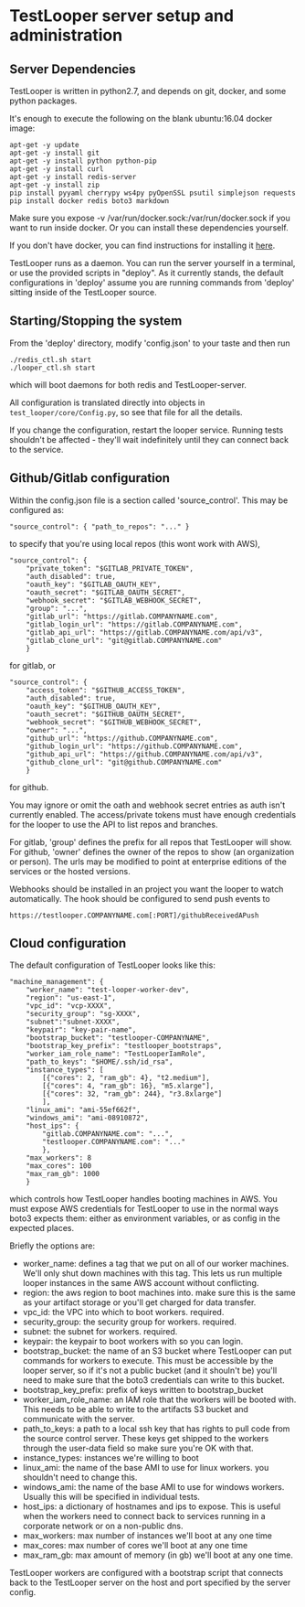 # TestLooper server setup and administration

## Server Dependencies

TestLooper is written in python2.7, and depends on git, docker, and some
python packages.

It's enough to execute the following on the blank ubuntu:16.04 docker image:

    apt-get -y update
    apt-get -y install git
    apt-get -y install python python-pip
    apt-get -y install curl
    apt-get -y install redis-server
    apt-get -y install zip
    pip install pyyaml cherrypy ws4py pyOpenSSL psutil simplejson requests
    pip install docker redis boto3 markdown

Make sure you expose -v /var/run/docker.sock:/var/run/docker.sock if you want to run
inside docker. Or you can install these dependencies yourself.

If you don't have docker, you can find instructions for installing it 
[here](https://docs.docker.com/install/linux/docker-ce/ubuntu/#set-up-the-repository).

TestLooper runs as a daemon. You can run the server yourself in a terminal, or use
the provided scripts in "deploy". As it currently stands, the default configurations
in 'deploy' assume you are running commands from 'deploy' sitting inside of the
TestLooper source. 

## Starting/Stopping the system

From the 'deploy' directory, modify 'config.json' to your taste and then run

    ./redis_ctl.sh start
    ./looper_ctl.sh start

which will boot daemons for both redis and TestLooper-server.

All configuration is translated directly into objects in `test_looper/core/Config.py`,
so see that file for all the details. 

If you change the configuration, restart the looper service. Running tests
shouldn't be affected - they'll wait indefinitely until they can connect back to 
the service.

## Github/Gitlab configuration

Within the config.json file is a section called 'source_control'. This
may be configured as:

    "source_control": { "path_to_repos": "..." }

to specify that you're using local repos (this wont work with AWS),

    "source_control": {
        "private_token": "$GITLAB_PRIVATE_TOKEN",
        "auth_disabled": true,
        "oauth_key": "$GITLAB_OAUTH_KEY",
        "oauth_secret": "$GITLAB_OAUTH_SECRET",
        "webhook_secret": "$GITLAB_WEBHOOK_SECRET",
        "group": "...",
        "gitlab_url": "https://gitlab.COMPANYNAME.com",
        "gitlab_login_url": "https://gitlab.COMPANYNAME.com",
        "gitlab_api_url": "https://gitlab.COMPANYNAME.com/api/v3",
        "gitlab_clone_url": "git@gitlab.COMPANYNAME.com"
        }

for gitlab, or 

    "source_control": {
        "access_token": "$GITHUB_ACCESS_TOKEN",
        "auth_disabled": true,
        "oauth_key": "$GITHUB_OAUTH_KEY",
        "oauth_secret": "$GITHUB_OAUTH_SECRET",
        "webhook_secret": "$GITHUB_WEBHOOK_SECRET",
        "owner": "...",
        "github_url": "https://github.COMPANYNAME.com",
        "github_login_url": "https://github.COMPANYNAME.com",
        "github_api_url": "https://github.COMPANYNAME.com/api/v3",
        "github_clone_url": "git@github.COMPANYNAME.com"
        }

for github.

You may ignore or omit the oath and webhook secret entries as auth isn't currently
enabled. The access/private tokens must have enough credentials for the looper to 
use the API to list repos and branches.

For gitlab, 'group' defines the prefix for all repos that TestLooper will show.
For github, 'owner' defines the owner of the repos to show (an organization or person).
The urls may be modified to point at enterprise editions of the services or the hosted
versions.

Webhooks should be installed in an project you want the looper to watch automatically.
The hook should be configured to send push events to 
    
    https://testlooper.COMPANYNAME.com[:PORT]/githubReceivedAPush

## Cloud configuration

The default configuration of TestLooper looks like this:

    "machine_management": {
        "worker_name": "test-looper-worker-dev",
        "region": "us-east-1",
        "vpc_id": "vcp-XXXX",
        "security_group": "sg-XXXX",
        "subnet":"subnet-XXXX",
        "keypair": "key-pair-name",
        "bootstrap_bucket": "testlooper-COMPANYNAME",
        "bootstrap_key_prefix": "testlooper_bootstraps",
        "worker_iam_role_name": "TestLooperIamRole",
        "path_to_keys": "$HOME/.ssh/id_rsa",
        "instance_types": [
            [{"cores": 2, "ram_gb": 4}, "t2.medium"],
            [{"cores": 4, "ram_gb": 16}, "m5.xlarge"],
            [{"cores": 32, "ram_gb": 244}, "r3.8xlarge"]
            ],
        "linux_ami": "ami-55ef662f",
        "windows_ami": "ami-08910872",
        "host_ips": {
            "gitlab.COMPANYNAME.com": "...",
            "testlooper.COMPANYNAME.com": "..."
            },
        "max_workers": 8
        "max_cores": 100
        "max_ram_gb": 1000
        }

which controls how TestLooper handles booting machines in AWS. You must
expose AWS credentials for TestLooper to use in the normal ways boto3 expects them:
either as environment variables, or as config in the expected places.

Briefly the options are:

* worker_name: defines a tag that we put on all of our worker machines. We'll
only shut down machines with this tag. This lets us run multiple looper instances
in the same AWS account without conflicting.
* region: the aws region to boot machines into. make sure this is the same
as your artifact storage or you'll get charged for data transfer.
* vpc_id: the VPC into which to boot workers. required.
* security_group: the security group for workers. required.
* subnet: the subnet for workers. required.
* keypair: the keypair to boot workers with so you can login.
* bootstrap_bucket: the name of an S3 bucket where TestLooper can put
commands for workers to execute. This must be accessible by the looper server,
so if it's not a public bucket (and it shouln't be) you'll need to make sure
that the boto3 credentials can write to this bucket.
* bootstrap_key_prefix: prefix of keys written to bootstrap_bucket
* worker_iam_role_name: an IAM role that the workers will be booted with.
This needs to be able to write to the artifacts S3 bucket and communicate
with the server.
* path_to_keys: a path to a local ssh key that has rights to pull code
from the source control server. These keys get shipped to the workers
through the user-data field so make sure you're OK with that.
* instance_types: instances we're willing to boot
* linux_ami: the name of the base AMI to use for linux workers. you shouldn't
need to change this.
* windows_ami: the name of the base AMI to use for windows workers. Usually
this will be specified in individual tests.
* host_ips: a dictionary of hostnames and ips to expose. This is useful when
the workers need to connect back to services running in a corporate network
or on a non-public dns.
* max_workers: max number of instances we'll boot at any one time
* max_cores: max number of cores we'll boot at any one time
* max_ram_gb: max amount of memory (in gb) we'll boot at any one time.

TestLooper workers are configured with a bootstrap script that connects
back to the TestLooper server on the host and port specified by the
server config.
